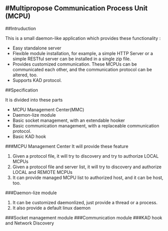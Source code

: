 #Multipropose Communication Process Unit (MCPU)
-----

##Intruduction

This is a small daemon-like application which provides these functionality :

- Easy standalone server
- Flexible module installation, for example, a simple HTTP Server or a simple RESTful server can be installed in a single zip file.
- Provides customized communication. These MCPUs can be communicated each other, and the communication protocol can be altered, too.
- Supports KAD protocol.

##Specification

It is divided into these parts

- MCPU Management Center(MMC)
- Daemon-lize module
- Basic socket management, with an extendable hooker
- Basic communication management, with a replaceable communication protocol.
- Basic KAD hook

###MCPU Management Center
It will provide these feature 

1. Given a protocol file, it will try to discovery and try to authorize LOCAL MCPUs
2. Given a protocol file and server list, it will try to discovery and authorize LOCAL and REMOTE MCPUs
3. It can provide managed MCPU list to authorized host, and it can be host, too.


###Daemon-lize module
1. It can be customized daemonlized, just provide a thread or a process.
2. It also provide a default linux daemon


###Socket management module
###Communication module
###KAD hook and Network Discovery
